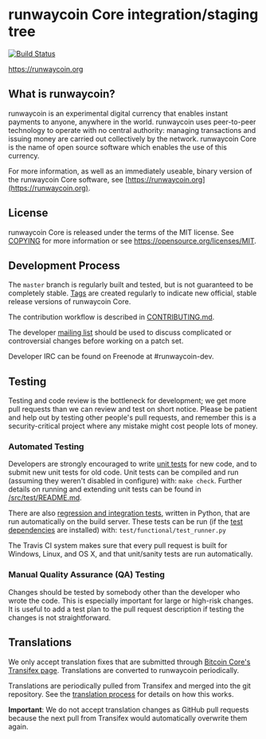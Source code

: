 runwaycoin Core integration/staging tree
=====================================

[![Build Status](https://travis-ci.org/runwaycoin-project/runwaycoin.svg?branch=master)](https://travis-ci.org/runwaycoin-project/runwaycoin)

https://runwaycoin.org

What is runwaycoin?
----------------

runwaycoin is an experimental digital currency that enables instant payments to
anyone, anywhere in the world. runwaycoin uses peer-to-peer technology to operate
with no central authority: managing transactions and issuing money are carried
out collectively by the network. runwaycoin Core is the name of open source
software which enables the use of this currency.

For more information, as well as an immediately useable, binary version of
the runwaycoin Core software, see [https://runwaycoin.org](https://runwaycoin.org).

License
-------

runwaycoin Core is released under the terms of the MIT license. See [COPYING](COPYING) for more
information or see https://opensource.org/licenses/MIT.

Development Process
-------------------

The `master` branch is regularly built and tested, but is not guaranteed to be
completely stable. [Tags](https://github.com/runwaycoin-project/runwaycoin/tags) are created
regularly to indicate new official, stable release versions of runwaycoin Core.

The contribution workflow is described in [CONTRIBUTING.md](CONTRIBUTING.md).

The developer [mailing list](https://groups.google.com/forum/#!forum/runwaycoin-dev)
should be used to discuss complicated or controversial changes before working
on a patch set.

Developer IRC can be found on Freenode at #runwaycoin-dev.

Testing
-------

Testing and code review is the bottleneck for development; we get more pull
requests than we can review and test on short notice. Please be patient and help out by testing
other people's pull requests, and remember this is a security-critical project where any mistake might cost people
lots of money.

### Automated Testing

Developers are strongly encouraged to write [unit tests](src/test/README.md) for new code, and to
submit new unit tests for old code. Unit tests can be compiled and run
(assuming they weren't disabled in configure) with: `make check`. Further details on running
and extending unit tests can be found in [/src/test/README.md](/src/test/README.md).

There are also [regression and integration tests](/test), written
in Python, that are run automatically on the build server.
These tests can be run (if the [test dependencies](/test) are installed) with: `test/functional/test_runner.py`

The Travis CI system makes sure that every pull request is built for Windows, Linux, and OS X, and that unit/sanity tests are run automatically.

### Manual Quality Assurance (QA) Testing

Changes should be tested by somebody other than the developer who wrote the
code. This is especially important for large or high-risk changes. It is useful
to add a test plan to the pull request description if testing the changes is
not straightforward.

Translations
------------

We only accept translation fixes that are submitted through [Bitcoin Core's Transifex page](https://www.transifex.com/projects/p/bitcoin/).
Translations are converted to runwaycoin periodically.

Translations are periodically pulled from Transifex and merged into the git repository. See the
[translation process](doc/translation_process.md) for details on how this works.

**Important**: We do not accept translation changes as GitHub pull requests because the next
pull from Transifex would automatically overwrite them again.
